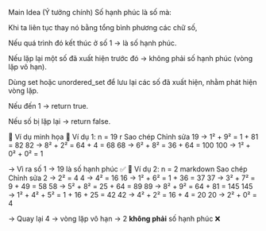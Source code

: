  Main Idea (Ý tưởng chính)
Số hạnh phúc là số mà:

Khi ta liên tục thay nó bằng tổng bình phương các chữ số,

Nếu quá trình đó kết thúc ở số 1 → là số hạnh phúc.

Nếu lặp lại một số đã xuất hiện trước đó → không phải số hạnh phúc (vòng lặp vô hạn).

Dùng set hoặc unordered_set để lưu lại các số đã xuất hiện, nhằm phát hiện vòng lặp.

Nếu đến 1 → return true.

Nếu số bị lặp lại → return false.

🧾 Ví dụ minh họa
🔹 Ví dụ 1: n = 19
r
Sao chép
Chỉnh sửa
19 → 1² + 9² = 1 + 81 = 82
82 → 8² + 2² = 64 + 4 = 68
68 → 6² + 8² = 36 + 64 = 100
100 → 1² + 0² + 0² = 1

→ Vì ra số 1 → 19 là số hạnh phúc ✅
🔹 Ví dụ 2: n = 2
markdown
Sao chép
Chỉnh sửa
2 → 2² = 4
4 → 4² = 16
16 → 1² + 6² = 1 + 36 = 37
37 → 3² + 7² = 9 + 49 = 58
58 → 5² + 8² = 25 + 64 = 89
89 → 8² + 9² = 64 + 81 = 145
145 → 1² + 4² + 5² = 1 + 16 + 25 = 42
42 → 4² + 2² = 16 + 4 = 20
20 → 2² + 0² = 4

→ Quay lại 4 → vòng lặp vô hạn → 2 **không phải** số hạnh phúc ❌
